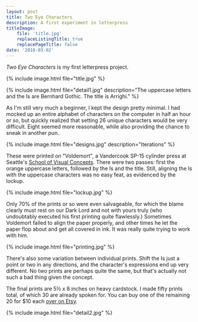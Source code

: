 ```yaml
---
layout: post
title: Two Eye Characters
description: A first experiment in letterpress
titleImage:
    file: 'title.jpg'
    replaceListingTitle: true
    replacePageTitle: false
date: '2018-03-02'
---
```


*Two Eye Characters* is my first letterpress project.

{% include image.html file="title.jpg" %}

{% include image.html file="detail1.jpg" description="The uppercase letters and the Is are Bernhard Gothic. The title is Arrighi." %}

As I'm still very much a beginner, I kept the design pretty minimal. I had mocked up an entire alphabet of characters on the computer in half an hour or so, but quickly realized that setting 26 unique characters would be very difficult. Eight seemed more reasonable, while also providing the chance to sneak in another pun.

{% include image.html file="designs.jpg" description="Iterations" %}

These were printed on "Voldemort", a Vandercook SP-15 cylinder press at Seattle's [School of Visual Concepts](https://www.svcseattle.com/). There were two passes: first the orange uppercase letters, followed by the Is and the title. Still, aligning the Is with the uppercase characters was no easy feat, as evidenced by the lockup.

{% include image.html file="lockup.jpg" %}

Only 70% of the prints or so were even salvageable, for which the blame clearly must rest on our Dark Lord and not with yours truly (who undoubtably executed his first printing quite flawlessly.) Sometimes Voldemort failed to align the paper properly, and other times he let the paper flop about and get all covered in ink. It was really quite trying to work with him.

{% include image.html file="printing.jpg" %}

There's also some variation between individual prints. Shift the Is just a point or two in any directions, and the character's expressions end up very different. No two prints are perhaps quite the same, but that's actually not such a bad thing given the concept.

The final prints are 5½ x 8 inches on heavy cardstock. I made fifty prints total, of which 30 are already spoken for. You can buy one of the remaining 20 for $10 each [over on Etsy](https://www.etsy.com/listing/597516467/two-eye-characters).

{% include image.html file="detail2.jpg" %}

